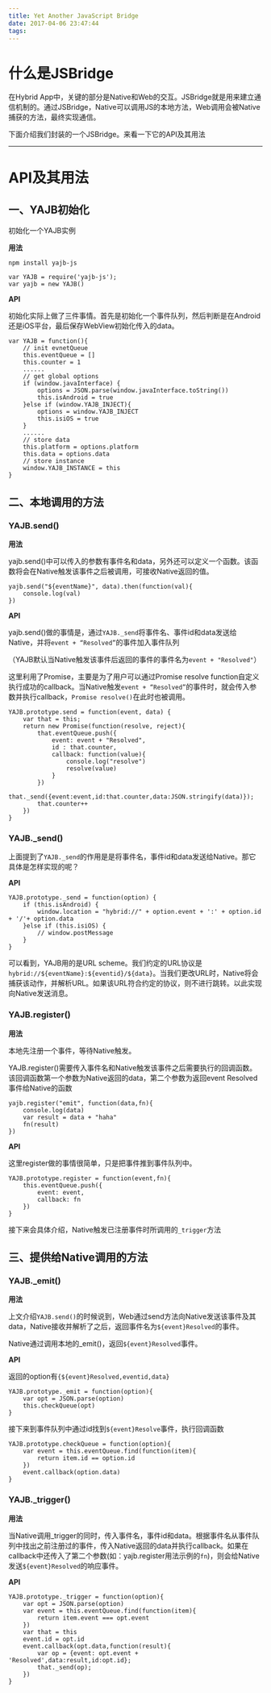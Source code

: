 ```yaml
---
title: Yet Another JavaScript Bridge
date: 2017-04-06 23:47:44
tags:
---
```


# 什么是JSBridge

在Hybrid App中，关键的部分是Native和Web的交互。JSBridge就是用来建立通信机制的。通过JSBridge，Native可以调用JS的本地方法，Web调用会被Native捕获的方法，最终实现通信。

下面介绍我们封装的一个JSBridge。来看一下它的API及其用法

----

# API及其用法

## 一、YAJB初始化

初始化一个YAJB实例

**用法**

```
npm install yajb-js
```

```
var YAJB = require('yajb-js');
var yajb = new YAJB()
```

**API**

初始化实际上做了三件事情。首先是初始化一个事件队列，然后判断是在Android还是iOS平台，最后保存WebView初始化传入的data。

```
var YAJB = function(){
    // init evnetQueue
	this.eventQueue = []
	this.counter = 1
	......
	// get global options
	if (window.javaInterface) {
        options = JSON.parse(window.javaInterface.toString())
        this.isAndroid = true
    }else if (window.YAJB_INJECT){
        options = window.YAJB_INJECT
        this.isiOS = true
    }
    ......
	// store data
	this.platform = options.platform
	this.data = options.data
	// store instance
	window.YAJB_INSTANCE = this 
}
```

## 二、本地调用的方法

### YAJB.send()

**用法**

yajb.send()中可以传入的参数有事件名和data，另外还可以定义一个函数。该函数将会在Native触发该事件之后被调用，可接收Native返回的值。

```
yajb.send("${eventName}", data).then(function(val){
	console.log(val)	
}) 
```

**API**

yajb.send()做的事情是，通过`YAJB._send`将事件名、事件id和data发送给Native，并将`event + “Resolved”`的事件加入事件队列

（YAJB默认当Native触发该事件后返回的事件的事件名为`event + "Resolved"`）

这里利用了Promise，主要是为了用户可以通过Promise resolve function自定义执行成功的callback。当Native触发`event + “Resolved”`的事件时，就会传入参数并执行callback，`Promise resolve()`在此时也被调用。

```
YAJB.prototype.send = function(event, data) {
	var that = this;
	return new Promise(function(resolve, reject){
		that.eventQueue.push({
			event: event + "Resolved",
			id : that.counter,
			callback: function(value){
				console.log("resolve")
				resolve(value)
			}
		})
		that._send({event:event,id:that.counter,data:JSON.stringify(data)});
		that.counter++
	})
}
```

### YAJB._send()

上面提到了`YAJB._send`的作用是是将事件名，事件id和data发送给Native。那它具体是怎样实现的呢？

**API**

```
YAJB.prototype._send = function(option) {
	if (this.isAndroid) {
		window.location = "hybrid://" + option.event + ':' + option.id + '/'+ option.data
	}else if (this.isiOS) {
		// window.postMessage
	}
}
```

可以看到，YAJB用的是URL scheme。我们约定的URL协议是`hybrid://${eventName}:${eventid}/${data}`。当我们更改URL时，Native将会捕获该动作，并解析URL。如果该URL符合约定的协议，则不进行跳转。以此实现向Native发送消息。


### YAJB.register()

**用法**

本地先注册一个事件，等待Native触发。

YAJB.register()需要传入事件名和Native触发该事件之后需要执行的回调函数。该回调函数第一个参数为Native返回的data，第二个参数为返回event Resolved事件给Native的函数

```
yajb.register("emit", function(data,fn){
    console.log(data)
    var result = data + "haha"
    fn(result)
})
```

**API**

这里register做的事情很简单，只是把事件推到事件队列中。

```
YAJB.prototype.register = function(event,fn){
	this.eventQueue.push({
		event: event,
		callback: fn
	})
}
```

接下来会具体介绍，Native触发已注册事件时所调用的`_trigger`方法

## 三、提供给Native调用的方法

### YAJB._emit()

**用法**

上文介绍`YAJB.send()`的时候说到，Web通过send方法向Native发送该事件及其data，Native接收并解析了之后，返回事件名为`${event}Resolved`的事件。

Native通过调用本地的_emit()，返回`${event}Resolved`事件。

**API**

返回的option有`{${event}Resolved,eventid,data}`

```
YAJB.prototype._emit = function(option){
	var opt = JSON.parse(option)
    this.checkQueue(opt)
}
```

接下来到事件队列中通过id找到`${event}Resolve`事件，执行回调函数

```
YAJB.prototype.checkQueue = function(option){
	var event = this.eventQueue.find(function(item){
		return item.id == option.id
	})
	event.callback(option.data)
}
```

### YAJB._trigger()

**用法**

当Native调用_trigger的同时，传入事件名，事件id和data。根据事件名从事件队列中找出之前注册过的事件，传入Native返回的data并执行callback。如果在callback中还传入了第二个参数(如：yajb.register用法示例的`fn`)，则会给Native发送`${event}Resolved`的响应事件。

**API**

```
YAJB.prototype._trigger = function(option){
	var opt = JSON.parse(option)
	var event = this.eventQueue.find(function(item){
		return item.event === opt.event
	})
	var that = this
	event.id = opt.id
	event.callback(opt.data,function(result){
		var op = {event: opt.event + 'Resolved',data:result,id:opt.id};
		that._send(op);
	})
}
```




